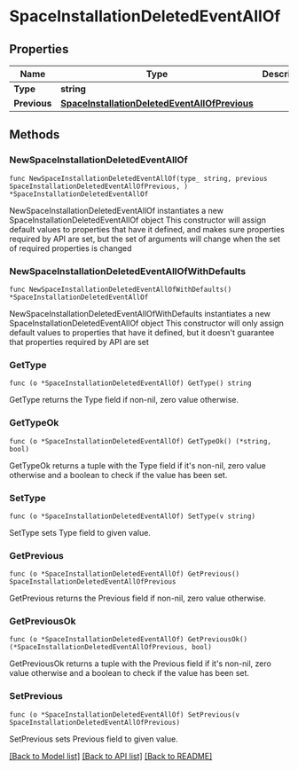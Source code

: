 # SpaceInstallationDeletedEventAllOf

## Properties

Name | Type | Description | Notes
------------ | ------------- | ------------- | -------------
**Type** | **string** |  | 
**Previous** | [**SpaceInstallationDeletedEventAllOfPrevious**](SpaceInstallationDeletedEventAllOfPrevious.md) |  | 

## Methods

### NewSpaceInstallationDeletedEventAllOf

`func NewSpaceInstallationDeletedEventAllOf(type_ string, previous SpaceInstallationDeletedEventAllOfPrevious, ) *SpaceInstallationDeletedEventAllOf`

NewSpaceInstallationDeletedEventAllOf instantiates a new SpaceInstallationDeletedEventAllOf object
This constructor will assign default values to properties that have it defined,
and makes sure properties required by API are set, but the set of arguments
will change when the set of required properties is changed

### NewSpaceInstallationDeletedEventAllOfWithDefaults

`func NewSpaceInstallationDeletedEventAllOfWithDefaults() *SpaceInstallationDeletedEventAllOf`

NewSpaceInstallationDeletedEventAllOfWithDefaults instantiates a new SpaceInstallationDeletedEventAllOf object
This constructor will only assign default values to properties that have it defined,
but it doesn't guarantee that properties required by API are set

### GetType

`func (o *SpaceInstallationDeletedEventAllOf) GetType() string`

GetType returns the Type field if non-nil, zero value otherwise.

### GetTypeOk

`func (o *SpaceInstallationDeletedEventAllOf) GetTypeOk() (*string, bool)`

GetTypeOk returns a tuple with the Type field if it's non-nil, zero value otherwise
and a boolean to check if the value has been set.

### SetType

`func (o *SpaceInstallationDeletedEventAllOf) SetType(v string)`

SetType sets Type field to given value.


### GetPrevious

`func (o *SpaceInstallationDeletedEventAllOf) GetPrevious() SpaceInstallationDeletedEventAllOfPrevious`

GetPrevious returns the Previous field if non-nil, zero value otherwise.

### GetPreviousOk

`func (o *SpaceInstallationDeletedEventAllOf) GetPreviousOk() (*SpaceInstallationDeletedEventAllOfPrevious, bool)`

GetPreviousOk returns a tuple with the Previous field if it's non-nil, zero value otherwise
and a boolean to check if the value has been set.

### SetPrevious

`func (o *SpaceInstallationDeletedEventAllOf) SetPrevious(v SpaceInstallationDeletedEventAllOfPrevious)`

SetPrevious sets Previous field to given value.



[[Back to Model list]](../README.md#documentation-for-models) [[Back to API list]](../README.md#documentation-for-api-endpoints) [[Back to README]](../README.md)


